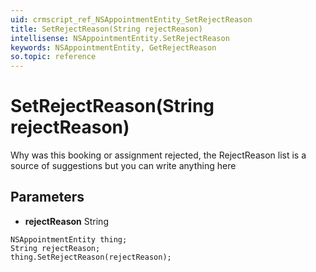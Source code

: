 ```yaml
---
uid: crmscript_ref_NSAppointmentEntity_SetRejectReason
title: SetRejectReason(String rejectReason)
intellisense: NSAppointmentEntity.SetRejectReason
keywords: NSAppointmentEntity, GetRejectReason
so.topic: reference
---
```


# SetRejectReason(String rejectReason)

Why was this booking or assignment rejected, the RejectReason list is a source of suggestions but you can write anything here

## Parameters

* **rejectReason** String

```crmscript
NSAppointmentEntity thing;
String rejectReason;
thing.SetRejectReason(rejectReason);
```

